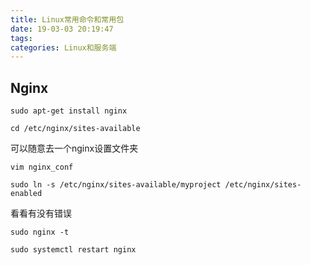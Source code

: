 ```yaml
---
title: Linux常用命令和常用包
date: 19-03-03 20:19:47
tags:
categories: Linux和服务端
---
```

## Nginx
`sudo apt-get install nginx`

`cd /etc/nginx/sites-available`

可以随意去一个nginx设置文件夹

`vim nginx_conf`

`sudo ln -s /etc/nginx/sites-available/myproject /etc/nginx/sites-enabled`

看看有没有错误

`sudo nginx -t`

`sudo systemctl restart nginx`